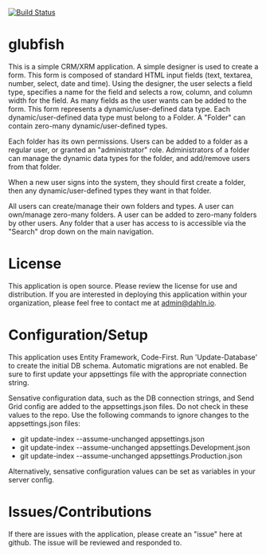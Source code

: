 [![Build Status](https://dev.azure.com/dahln/glubfish/_apis/build/status/glubfish%20CI%20build?branchName=master)](https://dev.azure.com/dahln/glubfish/_build/latest?definitionId=14&branchName=master)

# glubfish

This is a simple CRM/XRM application. A simple designer is used to create a form. This form is composed of standard HTML input fields (text, textarea, number, select, date and time). Using the designer, the user selects a field type, specifies a name for the field and selects a row, column, and column width for the field. As many fields as the user wants can be added to the form. This form represents a dynamic/user-defined data type. Each dynamic/user-defined data type must belong to a Folder. A "Folder" can contain zero-many dynamic/user-defined types.

Each folder has its own permissions. Users can be added to a folder as a regular user, or granted an "administrator" role. Administrators of a folder can manage the dynamic data types for the folder, and add/remove users from that folder.

When a new user signs into the system, they should first create a folder, then any dynamic/user-defined types they want in that folder.

All users can create/manage their own folders and types. A user can own/manage zero-many folders. A user can be added to zero-many folders by other users.  Any folder that a user has access to is accessible via the "Search" drop down on the main navigation.

# License

This application is open source. Please review the license for use and distribution. If you are interested in deploying this application within your organization, please feel free to contact me at admin@dahln.io.

# Configuration/Setup

This application uses Entity Framework, Code-First. Run 'Update-Database' to create the initial DB schema. Automatic migrations are not enabled. Be sure to first update your appsettings file with the appropriate connection string.

Sensative configuration data, such as the DB connection strings, and Send Grid config are added to the appsettings.json files. Do not check in these values to the repo. Use the following commands to ignore changes to the appsettings.json files:

* git update-index --assume-unchanged appsettings.json
* git update-index --assume-unchanged appsettings.Development.json
* git update-index --assume-unchanged appsettings.Production.json

Alternatively, sensative configuration values can be set as variables in your server config.

# Issues/Contributions

If there are issues with the application, please create an "issue" here at github. The issue will be reviewed and responded to.
